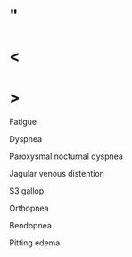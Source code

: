 # "

# <

# >

Fatigue

Dyspnea

Paroxysmal nocturnal dyspnea

Jagular venous distention

S3 gallop

Orthopnea

Bendopnea

Pitting edema
